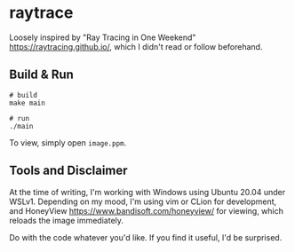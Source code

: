 # raytrace

Loosely inspired by "Ray Tracing in One Weekend" <https://raytracing.github.io/>, which I didn't read or follow beforehand.

## Build & Run

    # build
    make main

    # run
    ./main

To view, simply open `image.ppm`.

## Tools and Disclaimer

At the time of writing, I'm working with Windows using Ubuntu 20.04 under WSLv1.
Depending on my mood, I'm using vim or CLion for development, and HoneyView <https://www.bandisoft.com/honeyview/> for viewing, which reloads the image immediately.

Do with the code whatever you'd like.
If you find it useful, I'd be surprised.

